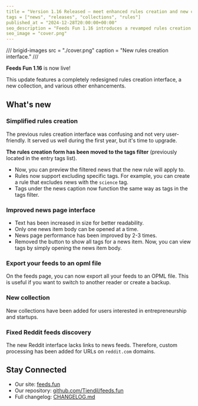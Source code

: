 ```yaml
---
title = "Version 1.16 Released — meet enhanced rules creation and new collection"
tags = ["news", "releases", "collections", "rules"]
published_at = "2024-12-28T20:00:00+00:00"
seo_description = "Feeds Fun 1.16 introduces a revamped rules creation interface, a new collection, and several other improvements."
seo_image = "cover.png"
---
```


/// brigid-images
src = "./cover.png"
caption = "New rules creation interface."
///

**Feeds Fun 1.16** is now live!

This update features a completely redesigned rules creation interface, a new collection, and various other enhancements.

## What's new

### Simplified rules creation

The previous rules creation interface was confusing and not very user-friendly. It served us well during the first year, but it's time to upgrade.

**The rules creation form has been moved to the tags filter** (previously located in the entry tags list).

- Now, you can preview the filtered news that the new rule will apply to.
- Rules now support excluding specific tags. For example, you can create a rule that excludes news with the `science` tag.
- Tags under the news caption now function the same way as tags in the tags filter.

### Improved news page interface

- Text has been increased in size for better readability.
- Only one news item body can be opened at a time.
- News page performance has been improved by 2-3 times.
- Removed the button to show all tags for a news item. Now, you can view tags by simply opening the news item body.

### Export your feeds to an opml file

On the feeds page, you can now export all your feeds to an OPML file. This is useful if you want to switch to another reader or create a backup.

### New collection

New collections have been added for users interested in entrepreneurship and startups.

### Fixed Reddit feeds discovery

The new Reddit interface lacks links to news feeds. Therefore, custom processing has been added for URLs on `reddit.com` domains.

## Stay Connected

- Our site: [feeds.fun](https://feeds.fun/)
- Our repository: [github.com/Tiendil/feeds.fun](https://github.com/Tiendil/feeds.fun)
- Full changelog: [CHANGELOG.md](https://github.com/Tiendil/feeds.fun/blob/main/CHANGELOG.md)
